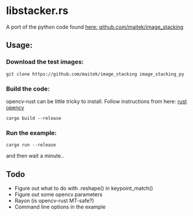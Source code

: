# libstacker.rs
A port of the python code found [here: github.com/maitek/image_stacking](https://github.com/maitek/image_stacking) 

## Usage:
### Download the test images:

```git clone https://github.com/maitek/image_stacking image_stacking_py```

### Build the code:
opencv-rust can be little tricky to install. Follow instructions from here: [rust opencv](https://crates.io/crates/opencv)

```cargo build --release```

### Run the example:

```cargo run --release```

and then wait a minute..


## Todo

* Figure out what to do with .reshape() in keypoint_match()
* Figure out some opencv parameters
* Rayon (is opencv-rust MT-safe?)
* Command line options in the example

